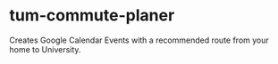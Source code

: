 # tum-commute-planer
Creates Google Calendar Events with a recommended route from your home to University.
